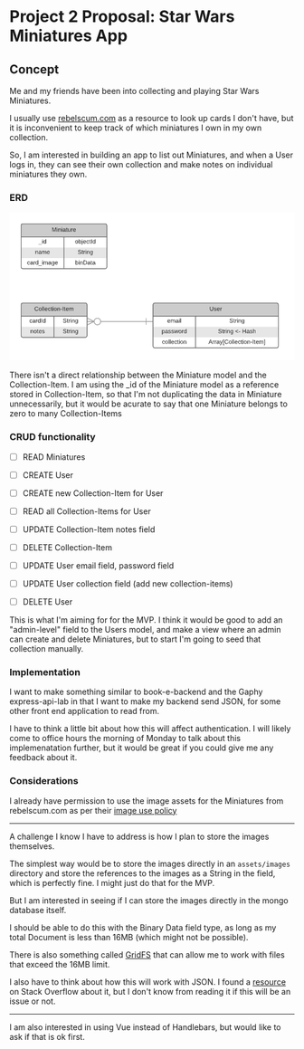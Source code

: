 # Project 2 Proposal: Star Wars Miniatures App

## Concept

Me and my friends have been into collecting and playing Star Wars Miniatures.

I usually use [rebelscum.com](rebelscum.com) as a resource to look up cards I don't have, but it is inconvenient to keep track of which miniatures I own in my own collection.

So, I am interested in building an app to list out Miniatures, and when a User logs in, they can see their own collection and make notes on individual miniatures they own.

### ERD
![ERD](./Project-2-ERD.png)

There isn't a direct relationship between the Miniature model and the Collection-Item. I am using the _id of the Miniature model as a reference stored in Collection-Item, so that I'm not duplicating the data in Miniature unnecessarily, but it would be acurate to say that one Miniature belongs to zero to many Collection-Items

### CRUD functionality

- [ ] READ Miniatures

- [ ] CREATE User

- [ ] CREATE new Collection-Item for User

- [ ] READ all Collection-Items for User

- [ ] UPDATE Collection-Item notes field

- [ ] DELETE Collection-Item

- [ ] UPDATE User email field, password field

- [ ] UPDATE User collection field (add new collection-items)

- [ ] DELETE User

This is what I'm aiming for for the MVP. I think it would be good to add an "admin-level" field to the Users model, and make a view where an admin can create and delete Miniatures, but to start I'm going to seed that collection manually.

### Implementation

I want to make something similar to book-e-backend and the Gaphy express-api-lab in that I want to make my backend send JSON, for some other front end application to read from.

I have to think a little bit about how this will affect authentication. I will likely come to office hours the morning of Monday to talk about this implemenatation further, but it would be great if you could give me any feedback about it.

### Considerations

 I already have permission to use the image assets for the Miniatures from rebelscum.com as per their [image use policy](http://www.rebelscum.com/use.asp)

---

A challenge I know I have to address is how I plan to store the images themselves.

The simplest way would be to store the images directly in an `assets/images` directory and store the references to the images as a String in the field, which is perfectly fine. I might just do that for the MVP.

But I am interested in seeing if I can store the images directly in the mongo database itself.

I should be able to do this with the Binary Data field type, as long as my total Document is less than 16MB (which might not be possible).

There is also something called [GridFS](https://docs.mongodb.com/manual/core/gridfs/) that can allow me to work with files that exceed the 16MB limit.

I also have to think about how this will work with JSON. I found a [resource](https://stackoverflow.com/a/34485762) on Stack Overflow about it, but I don't know from reading it if this will be an issue or not.

---

I am also interested in using Vue instead of Handlebars, but would like to ask if that is ok first.
